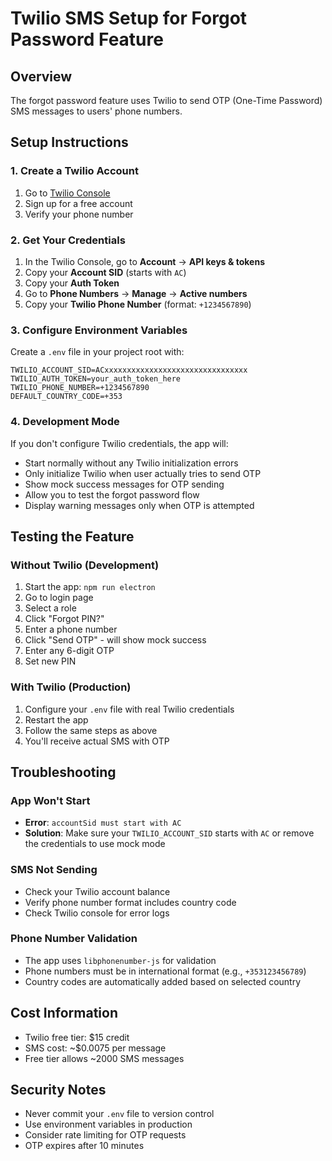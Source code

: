 # Twilio SMS Setup for Forgot Password Feature

## Overview
The forgot password feature uses Twilio to send OTP (One-Time Password) SMS messages to users' phone numbers.

## Setup Instructions

### 1. Create a Twilio Account
1. Go to [Twilio Console](https://console.twilio.com/)
2. Sign up for a free account
3. Verify your phone number

### 2. Get Your Credentials
1. In the Twilio Console, go to **Account** → **API keys & tokens**
2. Copy your **Account SID** (starts with `AC`)
3. Copy your **Auth Token**
4. Go to **Phone Numbers** → **Manage** → **Active numbers**
5. Copy your **Twilio Phone Number** (format: `+1234567890`)

### 3. Configure Environment Variables
Create a `.env` file in your project root with:

```env
TWILIO_ACCOUNT_SID=ACxxxxxxxxxxxxxxxxxxxxxxxxxxxxxxxx
TWILIO_AUTH_TOKEN=your_auth_token_here
TWILIO_PHONE_NUMBER=+1234567890
DEFAULT_COUNTRY_CODE=+353
```

### 4. Development Mode
If you don't configure Twilio credentials, the app will:
- Start normally without any Twilio initialization errors
- Only initialize Twilio when user actually tries to send OTP
- Show mock success messages for OTP sending
- Allow you to test the forgot password flow
- Display warning messages only when OTP is attempted

## Testing the Feature

### Without Twilio (Development)
1. Start the app: `npm run electron`
2. Go to login page
3. Select a role
4. Click "Forgot PIN?"
5. Enter a phone number
6. Click "Send OTP" - will show mock success
7. Enter any 6-digit OTP
8. Set new PIN

### With Twilio (Production)
1. Configure your `.env` file with real Twilio credentials
2. Restart the app
3. Follow the same steps as above
4. You'll receive actual SMS with OTP

## Troubleshooting

### App Won't Start
- **Error**: `accountSid must start with AC`
- **Solution**: Make sure your `TWILIO_ACCOUNT_SID` starts with `AC` or remove the credentials to use mock mode

### SMS Not Sending
- Check your Twilio account balance
- Verify phone number format includes country code
- Check Twilio console for error logs

### Phone Number Validation
- The app uses `libphonenumber-js` for validation
- Phone numbers must be in international format (e.g., `+353123456789`)
- Country codes are automatically added based on selected country

## Cost Information
- Twilio free tier: $15 credit
- SMS cost: ~$0.0075 per message
- Free tier allows ~2000 SMS messages

## Security Notes
- Never commit your `.env` file to version control
- Use environment variables in production
- Consider rate limiting for OTP requests
- OTP expires after 10 minutes
